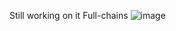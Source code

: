 Still working on it
Full-chains
![image](https://github.com/user-attachments/assets/9161e800-6097-427a-9304-9c0d9ea1874a)
